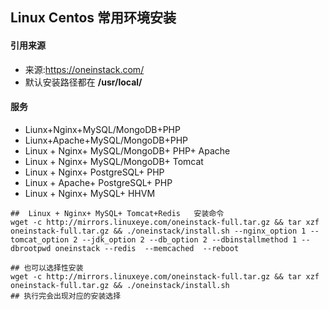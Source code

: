 ## Linux Centos 常用环境安装

#### 引用来源

- 来源:https://oneinstack.com/ 
- 默认安装路径都在  **/usr/local/**

#### 服务

- Liunx+Nginx+MySQL/MongoDB+PHP
- Liunx+Apache+MySQL/MongoDB+PHP
-  Linux + Nginx+ MySQL/MongoDB+ PHP+ Apache 
-  Linux + Nginx+ MySQL/MongoDB+ Tomcat 
-  Linux + Nginx+ PostgreSQL+ PHP 
-  Linux + Apache+ PostgreSQL+ PHP 
-  Linux + Nginx+ MySQL+ HHVM 

~~~ shell
##  Linux + Nginx+ MySQL+ Tomcat+Redis   安装命令
wget -c http://mirrors.linuxeye.com/oneinstack-full.tar.gz && tar xzf oneinstack-full.tar.gz && ./oneinstack/install.sh --nginx_option 1 --tomcat_option 2 --jdk_option 2 --db_option 2 --dbinstallmethod 1 --dbrootpwd oneinstack --redis  --memcached  --reboot 
~~~

~~~ shell
## 也可以选择性安装 
wget -c http://mirrors.linuxeye.com/oneinstack-full.tar.gz && tar xzf oneinstack-full.tar.gz && ./oneinstack/install.sh  
## 执行完会出现对应的安装选择
~~~

``` sh


```

